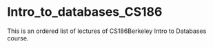 # Intro_to_databases_CS186
This is an ordered list of lectures of CS186Berkeley Intro to Databases course.
